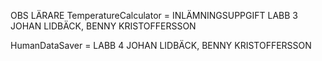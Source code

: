 OBS LÄRARE
TemperatureCalculator = INLÄMNINGSUPPGIFT LABB 3 JOHAN LIDBÄCK, BENNY KRISTOFFERSSON

HumanDataSaver = LABB 4 JOHAN LIDBÄCK, BENNY KRISTOFFERSSON
